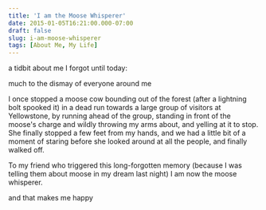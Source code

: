 ```yaml
---
title: 'I am the Moose Whisperer'
date: 2015-01-05T16:21:00.000-07:00
draft: false
slug: i-am-moose-whisperer
tags: [About Me, My Life]
---
```


a tidbit about me I forgot until today:  
  
much to the dismay of everyone around me  
  
I once stopped a moose cow bounding out of the forest (after a lightning bolt spooked it) in a dead run towards a large group of visitors at Yellowstone, by running ahead of the group, standing in front of the moose's charge and wildly throwing my arms about, and yelling at it to stop. She finally stopped a few feet from my hands, and we had a little bit of a moment of staring before she looked around at all the people, and finally walked off.  
  
To my friend who triggered this long-forgotten memory (because I was telling them about moose in my dream last night) I am now the moose whisperer.  
  
and that makes me happy